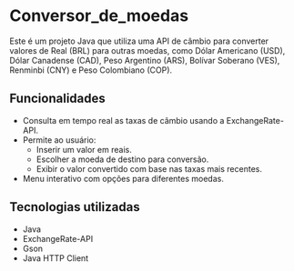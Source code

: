 # Conversor_de_moedas
Este é um projeto Java que utiliza uma API de câmbio para converter valores de Real (BRL) para outras moedas, como Dólar Americano (USD), Dólar Canadense (CAD), Peso Argentino (ARS), Bolívar Soberano (VES), Renminbi (CNY) e Peso Colombiano (COP).

## Funcionalidades
* Consulta em tempo real as taxas de câmbio usando a ExchangeRate-API.
* Permite ao usuário:
  * Inserir um valor em reais.
  * Escolher a moeda de destino para conversão.
  * Exibir o valor convertido com base nas taxas mais recentes.
* Menu interativo com opções para diferentes moedas.

## Tecnologias utilizadas
* Java
* ExchangeRate-API
* Gson
* Java HTTP Client

